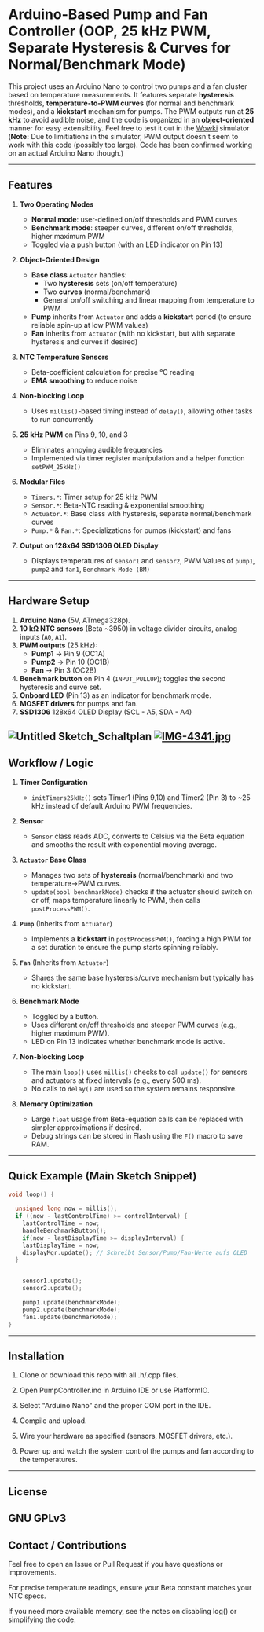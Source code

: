 # Arduino-Based Pump and Fan Controller (OOP, 25 kHz PWM, Separate Hysteresis & Curves for Normal/Benchmark Mode)

This project uses an Arduino Nano to control two pumps and a fan cluster based on temperature measurements. It features separate **hysteresis** thresholds, **temperature-to-PWM curves** (for normal and benchmark modes), and a **kickstart** mechanism for pumps. The PWM outputs run at **25 kHz** to avoid audible noise, and the code is organized in an **object-oriented** manner for easy extensibility.
Feel free to test it out in the [Wowki](https://wokwi.com/projects/427233338419995649) simulator (**Note:** Due to limitiations in the simulator, PWM output doesn't seem to work with this code (possibly too large). Code has been confirmed working on an actual Arduino Nano though.)

---

## Features

1. **Two Operating Modes**  
   - **Normal mode**: user-defined on/off thresholds and PWM curves  
   - **Benchmark mode**: steeper curves, different on/off thresholds, higher maximum PWM  
   - Toggled via a push button (with an LED indicator on Pin 13)

2. **Object-Oriented Design**  
   - **Base class** `Actuator` handles:  
     - Two **hysteresis** sets (on/off temperature)  
     - Two **curves** (normal/benchmark)  
     - General on/off switching and linear mapping from temperature to PWM  
   - **Pump** inherits from `Actuator` and adds a **kickstart** period (to ensure reliable spin-up at low PWM values)  
   - **Fan** inherits from `Actuator` (with no kickstart, but with separate hysteresis and curves if desired)

3. **NTC Temperature Sensors**  
   - Beta-coefficient calculation for precise °C reading  
   - **EMA smoothing** to reduce noise

4. **Non-blocking Loop**  
   - Uses `millis()`-based timing instead of `delay()`, allowing other tasks to run concurrently

5. **25 kHz PWM** on Pins 9, 10, and 3  
   - Eliminates annoying audible frequencies  
   - Implemented via timer register manipulation and a helper function `setPWM_25kHz()`

6. **Modular Files**  
   - `Timers.*`: Timer setup for 25 kHz PWM  
   - `Sensor.*`: Beta-NTC reading & exponential smoothing  
   - `Actuator.*`: Base class with hysteresis, separate normal/benchmark curves  
   - `Pump.*` & `Fan.*`: Specializations for pumps (kickstart) and fans
7. **Output on 128x64 SSD1306 OLED Display**
   - Displays temperatures of `sensor1` and `sensor2`, PWM Values of `pump1`, `pump2` and `fan1`, `Benchmark Mode (BM)`

---


## Hardware Setup

1. **Arduino Nano** (5V, ATmega328p).  
2. **10 kΩ NTC sensors** (Beta ~3950) in voltage divider circuits, analog inputs (`A0`, `A1`).  
3. **PWM outputs** (25 kHz):  
   - **Pump1** → Pin 9 (OC1A)  
   - **Pump2** → Pin 10 (OC1B)  
   - **Fan** → Pin 3 (OC2B)   
4. **Benchmark button** on Pin 4 (`INPUT_PULLUP`); toggles the second hysteresis and curve set.  
5. **Onboard LED** (Pin 13) as an indicator for benchmark mode.  
6. **MOSFET drivers** for pumps and fan.
7. **SSD1306** 128x64 OLED Display (SCL - A5, SDA - A4)

![Untitled Sketch_Schaltplan](https://github.com/user-attachments/assets/3d93944c-8488-4729-bf87-16d31e0ad469)
[![IMG-4341.jpg](https://i.postimg.cc/4xChdyvJ/IMG-4341.jpg)](https://postimg.cc/JGqhY1dg)
---

## Workflow / Logic

1. **Timer Configuration**  
   - `initTimers25kHz()` sets Timer1 (Pins 9,10) and Timer2 (Pin 3) to ~25 kHz instead of default Arduino PWM frequencies.

2. **Sensor**  
   - `Sensor` class reads ADC, converts to Celsius via the Beta equation and smooths the result with exponential moving average.

3. **`Actuator` Base Class**  
   - Manages two sets of **hysteresis** (normal/benchmark) and two temperature->PWM curves.  
   - `update(bool benchmarkMode)` checks if the actuator should switch on or off, maps temperature linearly to PWM, then calls `postProcessPWM()`.

4. **`Pump`** (Inherits from `Actuator`)  
   - Implements a **kickstart** in `postProcessPWM()`, forcing a high PWM for a set duration to ensure the pump starts spinning reliably.

5. **`Fan`** (Inherits from `Actuator`)  
   - Shares the same base hysteresis/curve mechanism but typically has no kickstart.

6. **Benchmark Mode**  
   - Toggled by a button.  
   - Uses different on/off thresholds and steeper PWM curves (e.g., higher maximum PWM).  
   - LED on Pin 13 indicates whether benchmark mode is active.

7. **Non-blocking Loop**  
   - The main `loop()` uses `millis()` checks to call `update()` for sensors and actuators at fixed intervals (e.g., every 500 ms).  
   - No calls to `delay()` are used so the system remains responsive.

8. **Memory Optimization**  
   - Large `float` usage from Beta-equation calls can be replaced with simpler approximations if desired.  
   - Debug strings can be stored in Flash using the `F()` macro to save RAM.

---

## Quick Example (Main Sketch Snippet)

```cpp
void loop() {
  
  unsigned long now = millis();
  if ((now - lastControlTime) >= controlInterval) {
    lastControlTime = now;
    handleBenchmarkButton();
    if(now - lastDisplayTime >= displayInterval) {
    lastDisplayTime = now;
    displayMgr.update(); // Schreibt Sensor/Pump/Fan-Werte aufs OLED
  }


    sensor1.update();
    sensor2.update();

    pump1.update(benchmarkMode);
    pump2.update(benchmarkMode);
    fan1.update(benchmarkMode);
}
```
---
## Installation
1. Clone or download this repo with all .h/.cpp files.

2. Open PumpController.ino in Arduino IDE or use PlatformIO.

3. Select "Arduino Nano" and the proper COM port in the IDE.

4. Compile and upload.

5. Wire your hardware as specified (sensors, MOSFET drivers, etc.).

6. Power up and watch the system control the pumps and fan according to the temperatures.

---
## License

GNU GPLv3
---
## Contact / Contributions
Feel free to open an Issue or Pull Request if you have questions or improvements.

For precise temperature readings, ensure your Beta constant matches your NTC specs.

If you need more available memory, see the notes on disabling log() or simplifying the code.
